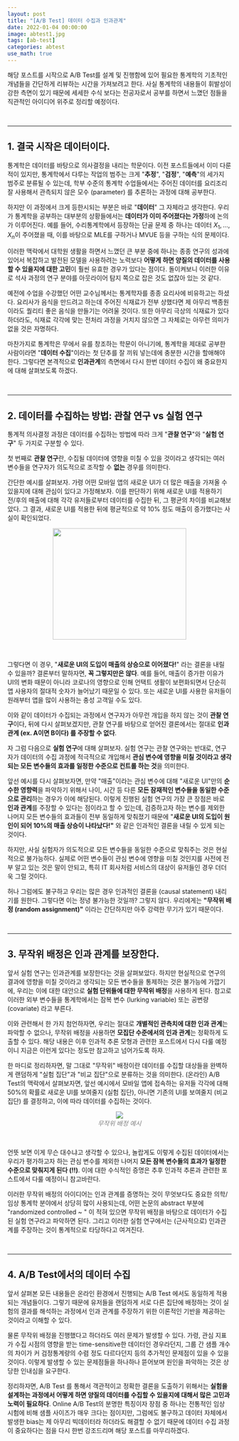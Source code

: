 ```yaml
---
layout: post
title: "[A/B Test] 데이터 수집과 인과관계"
date: 2022-01-04 00:00:00
image: abtest1.jpg
tags: [ab-test]
categories: abtest
use_math: true
---
```




해당 포스트를 시작으로 A/B Test를 설계 및 진행함에 있어 필요한 통계학의 기초적인 개념들을 간단하게 리뷰하는 시간을 가져보려고 한다. 사실 통계학의 내용들이 휘발성이 강한 측면이 있기 때문에 세세한 수식 보다는 전공자로서 공부를 하면서 느꼈던 점들을 직관적인 아이디어 위주로 정리할 예정이다.



&nbsp;

---

## 1. 결국 시작은 데이터이다.

통계학은 데이터를 바탕으로 의사결정을 내리는 학문이다. 이전 포스트들에서 이미 다룬적이 있지만, 통계학에서 다루는 작업의 범주는 크게 "**추정**", "**검정**", "**예측**"의 세가지 범주로 분류될 수 있는데, 학부 수준의 통계학 수업들에서는 주어진 데이터를 요리조리 잘 사용해서 관측되지 않은 모수 (parameter) 를 추론하는 과정에 대해 공부한다. 

하지만 이 과정에서 크게 등한시되는 부분은 바로 "**데이터**" 그 자체라고 생각한다. 우리가 통계학을 공부하는 대부분의 상황들에서는 **데이터가 이미 주어졌다는 가정**하에 논의가 이루어진다. 예를 들어, 수리통계학에서 등장하는 단골 문제 중 하나는 데이터 $X_1, \dots, X_n$이 주어졌을 때, 이를 바탕으로 MLE를 구하거나 MVUE 등을 구하는 식의 문제이다. 

이러한 맥락에서 대학원 생활을 하면서 느꼈던 큰 부분 중에 하나는 종종 연구의 성과에 있어서 복잡하고 발전된 모델을 사용하려는 노력보다 **어떻게 하면 양질의 데이터를 사용할 수 있을지에 대한 고민**이 훨씬 유효한 경우가 있다는 점이다. 돌이켜보니 이러한 이유로 석사 과정의 연구 분야를 아웃라이어 탐지 쪽으로 잡은 것도 없잖아 있는 것 같다. 

예전에 수업을 수강했던 어떤 교수님께서는 통계학자를 종종 요리사에 비유하고는 하셨다. 요리사가 음식을 만드려고 하는데 주어진 식재료가 전부 상했다면 제 아무리 백종원이라도 퀄리티 좋은 음식을 만들기는 어려울 것이다. 또한 아무리 극상의 식재료가 있다 하더라도, 식재료 각각에 맞는 전처리 과정을 거치지 않으면 그 자체로는 아무런 의미가 없을 것은 자명하다. 

마찬가지로 통계학은 무에서 유를 창조하는 학문이 아니기에, 통계학을 제대로 공부한 사람이라면 "**데이터 수집**"이라는 첫 단추를 잘 끼워 넣는데에 충분한 시간을 할애해야 한다. 그렇다면 본격적으로 **인과관계**의 측면에서 다시 한번 데이터 수집이 왜 중요한지에 대해 살펴보도록 하겠다.

&nbsp;

---

## 2. 데이터를 수집하는 방법: 관찰 연구 vs 실험 연구

통계적 의사결정 과정은 데이터를 수집하는 방법에 따라 크게 "**관찰 연구**"와 "**실험 연구**" 두 가지로 구분할 수 있다. 

첫 번째로 **관찰 연구**란, 수집될 데이터에 영향을 미칠 수 있을 것이라고 생각되는 여러 변수들을 연구자가 의도적으로 조작할 수 **없는** 경우를 의미한다. 

간단한 예시를 살펴보자. 가령 어떤 모바일 앱의 새로운 UI가 더 많은 매출을 가져올 수 있을지에 대해 관심이 있다고 가정해보자. 이를 판단하기 위해 새로운 UI를 적용하기 전/후의 매출에 대해 각각 유저들로부터 데이터를 수집한 뒤, 그 평균의 차이를 비교해보았다. 그 결과, 새로운 UI를 적용한 뒤에 평균적으로 약 10% 정도 매출이 증가했다는 사실이 확인되었다. 

<center>
  <img src="{{site.baseurl}}/images/abtest/1.png" width=300 height=250/> 
</center>

&nbsp;

그렇다면 이 경우, "**새로운 UI의 도입이 매출의 상승으로 이어졌다!**" 라는 결론을 내릴 수 있을까? 결론부터 말하자면, **꼭 그렇지만은 않다**. 예를 들어, 매출이 증가한 이유가 UI의 변화 때문이 아니라 코로나의 영향으로 인해 언택트 생활이 보편화되면서 단순히 앱 사용자의 절대적 숫자가 늘어났기 때문일 수 있다. 또는 새로운 UI를 사용한 유저들이 원래부터 앱을 많이 사용하는 충성 고객일 수도 있다.

이와 같이 데이터가 수집되는 과정에서 연구자가 아무런 개입을 하지 않는 것이 **관찰 연구**이다, 뒤에 다시 살펴보겠지만, 관찰 연구를 바탕으로 얻어진 결론에서는 절대로 **인과 관계 (ex. A이면 B이다) 를 주장할 수 없다**.

자 그럼 다음으로 **실험 연구**에 대해 살펴보자. 실험 연구는 관찰 연구와는 반대로, 연구자가 데이터의 수집 과정에 적극적으로 개입해서 **관심 변수에 영향을 미칠 것이라고 생각되는 모든 변수들의 효과를 일정한 수준으로 컨트롤 하는 것**을 의미한다. 

앞선 예시를 다시 살펴보자면, 만약 "매출"이라는 관심 변수에 대해 "새로운 UI"만의 **순수한 영향력**을 파악하기 위해서 나이, 시간 등 다른 **모든 잠재적인 변수들을 동일한 수준으로 관리**하는 경우가 이에 해당된다. 이렇게 진행된 실험 연구의 가장 큰 장점은 바로 **인과 관계**를 주장할 수 있다는 점이라고 할 수 있는데, 검증하고자 하는 변수를 제외한 나머지 모든 변수들의 효과들이 전부 동일하게 맞춰졌기 때문에 "**새로운 UI의 도입이 원인이 되어 10%의 매출 상승이 나타났다!"** 와 같은 인과적인 결론을 내릴 수 있게 되는 것이다.

하지만, 사실 실험자가 의도적으로 모든 변수들을 동일한 수준으로 맞춰주는 것은 현실적으로 불가능하다. 실제로 어떤 변수들이 관심 변수에 영향을 미칠 것인지를 사전에 전부 알고 있는 것은 말이 안되고, 특히 IT 회사처럼 서비스의 대상이 유저들인 경우 더더욱 그럴 것이다. 

허나 그럼에도 불구하고 우리는 많은 경우 인과적인 결론을 (causal statement) 내리기를 원한다. 그렇다면 이는 정녕 불가능한 것일까? 그렇지 않다. 우리에게는 **"무작위 배정 (random assignment)"** 이라는 간단하지만 아주 강력한 무기가 있기 때문이다.

&nbsp;

---

## 3. 무작위 배정은 인과 관계를 보장한다.

앞서 실험 연구는 인과관계를 보장한다는 것을 살펴보았다. 하지만 현실적으로 연구의 결과에 영향을 미칠 것이라고 생각되는 모든 변수들을 통제하는 것은 불가능에 가깝기에, 우리는 이에 대한 대안으로 **실험 단위들에 대한 무작위 배정**을 사용하게 된다. 참고로 이러한 외부 변수들을 통계학에서는 잠복 변수 (lurking variable) 또는 공변량 (covariate) 라고 부른다.

이와 관련해서 한 가지 첨언하자면, 우리는 절대로 **개별적인 관측치에 대한 인과 관계**는 파악할 수 없으나, 무작위 배정을 사용하면 **모집단 수준에서의 인과 관계**는 정확하게 도출할 수 있다. 해당 내용은 이후 인과적 추론 모형과 관련한 포스트에서 다시 다룰 예정이니 지금은 이런게 있다는 정도만 참고하고 넘어가도록 하자.

한 마디로 정리하자면, 말 그대로 "무작위" 배정이란 데이터를 수집할 대상들을 완벽하게 랜덤하게 "실험 집단"과 "비교 집단"으로 분류하는 것을 의미한다. (온라인) A/B Test의 맥락에서 살펴보자면, 앞선 예시에서 모바일 앱에 접속하는 유저들 각각에 대해 50%의 확률로 새로운 UI를 보여줄지 (실험 집단), 아니면 기존의 UI를 보여줄지 (비교 집단) 를 결정하고, 이에 따라 데이터를 수집하는 것이다.

<center>
  <img src="{{site.baseurl}}/images/abtest/2.png"/> 
 <br>
 <em><span style="color:grey">무작위 배정 예시</span></em>
</center>

&nbsp;

언뜻 보면 이게 무슨 대수냐고 생각할 수 있으나, 놀랍게도 이렇게 수집된 데이터에서는 우리가 평가하고자 하는 관심 변수를 제외한 나머지 **모든 잠복 변수들의 효과가 일정한 수준으로 맞춰지게 된다 (!!)**. 이에 대한 수식적인 증명은 추후 인과적 추론과 관련한 포스트에서 다룰 예정이니 참고바란다.

이러한 무작위 배정의 아이디어는 인과 관계를 증명하는 것이 무엇보다도 중요한 의학/임상 통계학 분야에서 상당히 많이 사용되는데, 어떤 논문의 abstract 부분에 "randomized controlled ~ " 이 적혀 있으면 무작위 배정을 바탕으로 데이터가 수집된 실험 연구라고 파악하면 된다. 그리고 이러한 실험 연구에서는 (근사적으로) 인과관계를 주장하는 것이 통계적으로 타당하다고 여겨진다.

&nbsp;

---

## 4. A/B Test에서의 데이터 수집

앞서 살펴본 모든 내용들은 온라인 환경에서 진행되는 A/B Test 에서도 동일하게 적용되는 개념들이다. 그렇기 때문에 유저들을 랜덤하게 서로 다른 집단에 배정하는 것이 실험의 결과를 해석하는 과정에서 인과 관계를 주장하기 위한 이론적인 기반을 제공하는 것이라고 이해할 수 있다. 

물론 무작위 배정을 진행했다고 하더라도 여러 문제가 발생할 수 있다. 가령, 관심 지표가 수집 시점의 영향을 받는 time-sensitive한 데이터인 경우라던지, 그룹 간 샘플 개수의 차이가 커 검정통계량의 수렴 정도 다르다던지 등의 추가적인 문제점이 있을 수 있을 것이다. 이렇게 발생할 수 있는 문제점들을 하나하나 뜯어보며 원인을 파악하는 것은 상당한 인내심을 요구한다.

정리하자면, A/B Test 를 통해서 객관적이고 정확한 결론을 도출하기 위해서는 **실험을 설계하는 과정에서 어떻게 하면 양질의 데이터를 수집할 수 있을지에 대해서 많은 고민과 노력이 필요하다**. Online A/B Test의 분명한 특징이자 장점 중 하나는 전통적인 임상 시험에 비해 샘플 사이즈가 매우 크다는 점이지만, 그럼에도 불구하고 데이터 자체에서 발생한 bias는 제 아무리 빅데이터라 하더라도 해결할 수 없기 때문에 데이터 수집 과정이 중요하다는 점을 다시 한번 강조드리며 해당 포스트를 마무리하겠다.



&nbsp;
